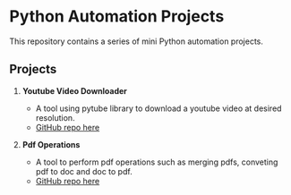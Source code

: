 # Python Automation Projects

This repository contains a series of mini Python automation projects.

## Projects

1. **Youtube Video Downloader**
   - A tool using pytube library to download a youtube video at desired resolution.
   - [GitHub repo here](https://github.com/OmSDeshmukh/YouTube-Video-Downloader)

1. **Pdf Operations**
   - A tool to perform pdf operations such as merging pdfs, conveting pdf to doc and doc to pdf.
   - [GitHub repo here](https://github.com/OmSDeshmukh/Pdf-Operations)
